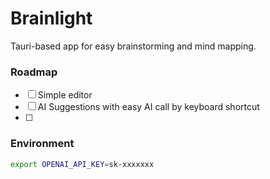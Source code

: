 # Brainlight
Tauri-based app for easy brainstorming and mind mapping.

### Roadmap
 - [ ] Simple editor
 - [ ] AI Suggestions with easy AI call by keyboard shortcut
 - [ ]

### Environment
```bash
export OPENAI_API_KEY=sk-xxxxxxx
```